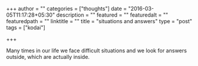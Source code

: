 +++
author = ""
categories = ["thoughts"]
date = "2016-03-05T11:17:28+05:30"
description = ""
featured = ""
featuredalt = ""
featuredpath = ""
linktitle = ""
title = "situations and answers"
type = "post"
tags = ["kodai"]

+++

Many times in our life we face difficult situations and we look for answers outside, which are actually inside.